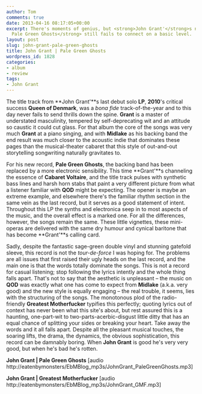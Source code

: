 ```yaml
---
author: Tom
comments: true
date: 2013-04-16 08:17:05+00:00
excerpt: There's moments of genius, but <strong>John Grant'</strong>s new <strong>LP
  Pale Green Ghosts</strong> still fails to connect on a basic level.
layout: post
slug: john-grant-pale-green-ghosts
title: John Grant | Pale Green Ghosts
wordpress_id: 1828
categories:
- album
- review
tags: 
- John Grant
---
```


The title track from **John Grant'**s last debut solo **LP**, **2010**'s critical success **Queen of Denmark**, was a _bona fide_ track-of-the-year and to this day never fails to send thrills down the spine. **Grant** is a master of understated masculinity, tempered by self-deprecating wit and an attitude so caustic it could cut glass. For that album the core of the songs was very much **Grant** at a piano singing, and with **Midlake** as his backing band the end result was much closer to the acoustic indie that dominates these pages than the musical-theater cabaret that this style of out-and-out storytelling songwriting naturally gravitates to.

For his new record, **Pale Green Ghosts**, the backing band has been replaced by a more electronic sensibility. This time **Grant'**s channeling the essence of **Cabaret Voltaire**, and the title track pulses with synthetic bass lines and harsh horn stabs that paint a very different picture from what a listener familiar with **QOD** might be expecting. The opener is maybe an extreme example, and elsewhere there's the familiar rhythm section in the same vein as the last record, but it serves as a good statement of intent. Throughout this LP the synths and electronica seep in to most aspects of the music, and the overall effect is a marked one. For all the differences, however, the songs remain the same. These little vignettes, these mini-operas are delivered with the same dry humour and cynical baritone that has become **Grant'**s calling card.

Sadly, despite the fantastic sage-green double vinyl and stunning gatefold sleeve, this record is not the _tour-de-force_ I was hoping for. The problems are all issues that first raised their ugly heads on the last record, and the main one is that the words totally dominate the songs. This is not a record for casual listening; stop following the lyrics intently and the whole thing falls apart. That's not to say that the aesthetic is unpleasant – the music on **QOD** was exactly what one has come to expect from **Midlake** (a.k.a. very good) and the new style is equally engaging – the real trouble, it seems, lies with the structuring of the songs. The monotonous plod of the radio-friendly **Greatest Motherfucker** typifies this perfectly; quoting lyrics out of context has never been what this site's about, but rest assured this is a haunting, one-part-wit to two-parts-acerbic-disgust little ditty that has an equal chance of splitting your sides or breaking your heart. Take away the words and it all falls apart. Despite all the pleasant musical touches, the soaring lifts, the drama, the dynamics, the obvious sophistication, this record can be damnably boring. When **John Grant** is good he's very very good, but when he's bad he's rotten.

**John Grant | Pale Green Ghosts** [audio http://eatenbymonsters/EbMBlog_mp3s/JohnGrant_PaleGreenGhosts.mp3]

**John Grant | Greatest Motherfucker** [audio http://eatenbymonsters/EbMBlog_mp3s/JohnGrant_GMF.mp3]
